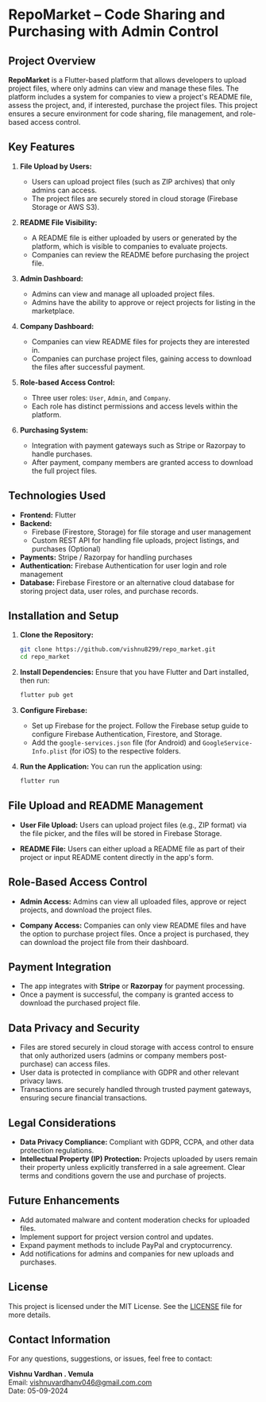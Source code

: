 # RepoMarket – Code Sharing and Purchasing with Admin Control

## Project Overview
**RepoMarket** is a Flutter-based platform that allows developers to upload project files, where only admins can view and manage these files. The platform includes a system for companies to view a project's README file, assess the project, and, if interested, purchase the project files. This project ensures a secure environment for code sharing, file management, and role-based access control.

## Key Features
1. **File Upload by Users:**
   - Users can upload project files (such as ZIP archives) that only admins can access.
   - The project files are securely stored in cloud storage (Firebase Storage or AWS S3).

2. **README File Visibility:**
   - A README file is either uploaded by users or generated by the platform, which is visible to companies to evaluate projects.
   - Companies can review the README before purchasing the project file.

3. **Admin Dashboard:**
   - Admins can view and manage all uploaded project files.
   - Admins have the ability to approve or reject projects for listing in the marketplace.

4. **Company Dashboard:**
   - Companies can view README files for projects they are interested in.
   - Companies can purchase project files, gaining access to download the files after successful payment.

5. **Role-based Access Control:**
   - Three user roles: `User`, `Admin`, and `Company`.
   - Each role has distinct permissions and access levels within the platform.

6. **Purchasing System:**
   - Integration with payment gateways such as Stripe or Razorpay to handle purchases.
   - After payment, company members are granted access to download the full project files.

## Technologies Used
- **Frontend:** Flutter
- **Backend:**
  - Firebase (Firestore, Storage) for file storage and user management
  - Custom REST API for handling file uploads, project listings, and purchases (Optional)
- **Payments:** Stripe / Razorpay for handling purchases
- **Authentication:** Firebase Authentication for user login and role management
- **Database:** Firebase Firestore or an alternative cloud database for storing project data, user roles, and purchase records.

## Installation and Setup
1. **Clone the Repository:**
   ```bash
   git clone https://github.com/vishnu8299/repo_market.git
   cd repo_market
   ```

2. **Install Dependencies:**
   Ensure that you have Flutter and Dart installed, then run:
   ```bash
   flutter pub get
   ```

3. **Configure Firebase:**
   - Set up Firebase for the project. Follow the Firebase setup guide to configure Firebase Authentication, Firestore, and Storage.
   - Add the `google-services.json` file (for Android) and `GoogleService-Info.plist` (for iOS) to the respective folders.

4. **Run the Application:**
   You can run the application using:
   ```bash
   flutter run
   ```

## File Upload and README Management
- **User File Upload:**
  Users can upload project files (e.g., ZIP format) via the file picker, and the files will be stored in Firebase Storage.
  
- **README File:**
  Users can either upload a README file as part of their project or input README content directly in the app's form.

## Role-Based Access Control
- **Admin Access:**
  Admins can view all uploaded files, approve or reject projects, and download the project files.
  
- **Company Access:**
  Companies can only view README files and have the option to purchase project files. Once a project is purchased, they can download the project file from their dashboard.

## Payment Integration
- The app integrates with **Stripe** or **Razorpay** for payment processing.
- Once a payment is successful, the company is granted access to download the purchased project file.

## Data Privacy and Security
- Files are stored securely in cloud storage with access control to ensure that only authorized users (admins or company members post-purchase) can access files.
- User data is protected in compliance with GDPR and other relevant privacy laws.
- Transactions are securely handled through trusted payment gateways, ensuring secure financial transactions.

## Legal Considerations
- **Data Privacy Compliance:** Compliant with GDPR, CCPA, and other data protection regulations.
- **Intellectual Property (IP) Protection:** Projects uploaded by users remain their property unless explicitly transferred in a sale agreement. Clear terms and conditions govern the use and purchase of projects.

## Future Enhancements
- Add automated malware and content moderation checks for uploaded files.
- Implement support for project version control and updates.
- Expand payment methods to include PayPal and cryptocurrency.
- Add notifications for admins and companies for new uploads and purchases.

## License
This project is licensed under the MIT License. See the [LICENSE](LICENSE) file for more details.

## Contact Information
For any questions, suggestions, or issues, feel free to contact:

**Vishnu Vardhan . Vemula**  
Email: [vishnuvardhanv046@gmail.com.com](mailto:vishnuvardhanv046@gmail.com)  
Date: 05-09-2024
